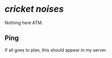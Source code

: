 # *cricket noises*

Nothing here ATM.

## Ping

If all goes to plan, this should appear in my server.

